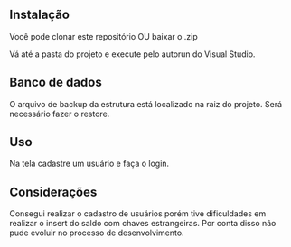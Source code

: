 ## Instalação
Você pode clonar este repositório OU baixar o .zip

Vá até a pasta do projeto e execute pelo autorun do Visual Studio.

## Banco de dados
O arquivo de backup da estrutura está localizado na raiz do projeto.
Será necessário fazer o restore.

## Uso
Na tela cadastre um usuário e faça o login.

## Considerações
Consegui realizar o cadastro de usuários porém tive dificuldades em realizar o insert do saldo com chaves estrangeiras.
Por conta disso não pude evoluir no processo de desenvolvimento.

